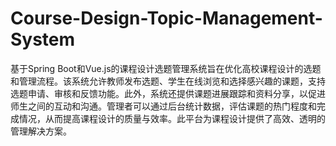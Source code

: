 # Course-Design-Topic-Management-System
基于Spring Boot和Vue.js的课程设计选题管理系统旨在优化高校课程设计的选题和管理流程。该系统允许教师发布选题、学生在线浏览和选择感兴趣的课题，支持选题申请、审核和反馈功能。此外，系统还提供课题进展跟踪和资料分享，以促进师生之间的互动和沟通。管理者可以通过后台统计数据，评估课题的热门程度和完成情况，从而提高课程设计的质量与效率。此平台为课程设计提供了高效、透明的管理解决方案。
